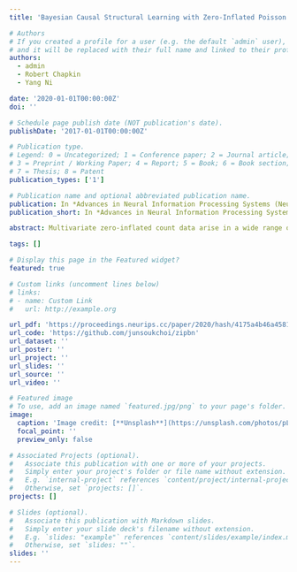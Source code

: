 ```yaml
---
title: 'Bayesian Causal Structural Learning with Zero-Inflated Poisson Bayesian Networks'

# Authors
# If you created a profile for a user (e.g. the default `admin` user), write the username (folder name) here
# and it will be replaced with their full name and linked to their profile.
authors:
  - admin
  - Robert Chapkin
  - Yang Ni

date: '2020-01-01T00:00:00Z'
doi: ''

# Schedule page publish date (NOT publication's date).
publishDate: '2017-01-01T00:00:00Z'

# Publication type.
# Legend: 0 = Uncategorized; 1 = Conference paper; 2 = Journal article;
# 3 = Preprint / Working Paper; 4 = Report; 5 = Book; 6 = Book section;
# 7 = Thesis; 8 = Patent
publication_types: ['1']

# Publication name and optional abbreviated publication name.
publication: In *Advances in Neural Information Processing Systems (NeurIPS 2020)  33*, 5887-5897
publication_short: In *Advances in Neural Information Processing Systems (NeurIPS 2020)  33*, 5887-5897. <br/> **[Spotlight presentation (385 out of 9454, acceptance rate 4\%)]**

abstract: Multivariate zero-inflated count data arise in a wide range of areas such as economics, social sciences, and biology. To infer causal relationships in zero-inflated count data, we propose a new zero-inflated Poisson Bayesian network (ZIPBN) model. We show that the proposed ZIPBN is identifiable with cross-sectional data. The proof is based on the well-known characterization of Markov equivalence class which is applicable to other distribution families. For causal structural learning, we introduce a fully Bayesian inference approach which exploits the parallel tempering Markov chain Monte Carlo algorithm to efficiently explore the multi-modal network space. We demonstrate the utility of the proposed ZIPBN in causal discoveries for zero-inflated count data by simulation studies with comparison to alternative Bayesian network methods. Additionally, real single-cell RNA-sequencing data with known causal relationships will be used to assess the capability of ZIPBN for discovering causal relationships in real-world problems.

tags: []

# Display this page in the Featured widget?
featured: true

# Custom links (uncomment lines below)
# links:
# - name: Custom Link
#   url: http://example.org

url_pdf: 'https://proceedings.neurips.cc/paper/2020/hash/4175a4b46a45813fccf4bd34c779d817-Abstract.html'
url_code: 'https://github.com/junsoukchoi/zipbn'
url_dataset: ''
url_poster: ''
url_project: ''
url_slides: ''
url_source: ''
url_video: ''

# Featured image
# To use, add an image named `featured.jpg/png` to your page's folder.
image:
  caption: 'Image credit: [**Unsplash**](https://unsplash.com/photos/pLCdAaMFLTE)'
  focal_point: ''
  preview_only: false

# Associated Projects (optional).
#   Associate this publication with one or more of your projects.
#   Simply enter your project's folder or file name without extension.
#   E.g. `internal-project` references `content/project/internal-project/index.md`.
#   Otherwise, set `projects: []`.
projects: []

# Slides (optional).
#   Associate this publication with Markdown slides.
#   Simply enter your slide deck's filename without extension.
#   E.g. `slides: "example"` references `content/slides/example/index.md`.
#   Otherwise, set `slides: ""`.
slides: ''
---
```

